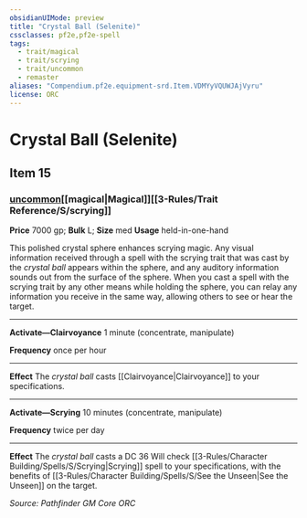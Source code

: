 ```yaml
---
obsidianUIMode: preview
title: "Crystal Ball (Selenite)"
cssclasses: pf2e,pf2e-spell
tags:
  - trait/magical
  - trait/scrying
  - trait/uncommon
  - remaster
aliases: "Compendium.pf2e.equipment-srd.Item.VDMYyVQUWJAjVyru"
license: ORC
---
```

# Crystal Ball (Selenite)
## Item 15
### [uncommon](uncommon.md "Uncommon Rarity Trait")[[magical|Magical]][[3-Rules/Trait Reference/S/scrying]]


**Price** 7000 gp; 
**Bulk** L; **Size** med
**Usage** held-in-one-hand

This polished crystal sphere enhances scrying magic. Any visual information received through a spell with the scrying trait that was cast by the _crystal ball_ appears within the sphere, and any auditory information sounds out from the surface of the sphere. When you cast a spell with the scrying trait by any other means while holding the sphere, you can relay any information you receive in the same way, allowing others to see or hear the target.

* * *

**Activate—Clairvoyance** 1 minute (concentrate, manipulate)

**Frequency** once per hour

* * *

**Effect** The _crystal ball_ casts [[Clairvoyance|Clairvoyance]] to your specifications.

* * *

**Activate—Scrying** 10 minutes (concentrate, manipulate)

**Frequency** twice per day

* * *

**Effect** The _crystal ball_ casts a DC 36 Will check [[3-Rules/Character Building/Spells/S/Scrying|Scrying]] spell to your specifications, with the benefits of [[3-Rules/Character Building/Spells/S/See the Unseen|See the Unseen]] on the target.

*Source: Pathfinder GM Core*
*ORC*